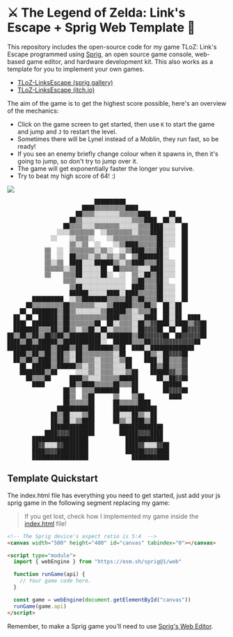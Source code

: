 # ⚔️ The Legend of Zelda: Link's Escape + Sprig Web Template 👾

This repository includes the open-source code for my game TLoZ: Link's Escape programmed using [Sprig](https://github.com/hackclub/sprig/), an open source game console, web-based game editor, and hardware development kit. This also works as a template for you to implement your own games.

- [TLoZ-LinksEscape (sprig gallery)](https://sprig.hackclub.com/gallery/The_Legend_of_Zelda-Links_Escape)
- [TLoZ-LinksEscape (itch.io)](https://itzhex.itch.io/the-legend-of-zelda-links-escape)

The aim of the game is to get the highest score possible, here's an overview of the mechanics:

- Click on the game screen to get started, then use ``K`` to start the game and jump and ``J`` to restart the level. 
- Sometimes there will be Lynel instead of a Moblin, they run fast, so be ready!
- If you see an enemy briefly change colour when it spawns in, then it's going to jump, so don't try to jump over it.
- The game will get exponentially faster the longer you survive.
- Try to beat my high score of 64! :)

![](assets/TLoZ-LinksEscape.png)
```
                            ██████████                          
                        ████▒▒▒▒▒▒▒▒▒▒████                      
                      ██▒▒▒▒░░░░░░░░▒▒▒▒▒▒████      ██          
                    ██▒▒░░░░░░░░░░░░░░░░▒▒▒▒████  ██░░██        
                  ██▒▒▒▒░░░░▒▒▒▒▒▒▒▒░░░░░░▒▒▒▒████░░░░  ██      
                ░░░░▒▒▒▒▒▒▒▒  ░░▒▒▒▒▒▒▒▒░░▒▒▒▒████░░░░  ██      
              ░░    ░░▒▒▒▒░░    ░░▒▒▒▒▒▒▒▒▒▒▒▒▒▒██░░░░  ██      
                    ▒▒░░▒▒  ░░    ░░▒▒████▒▒▒▒▒▒██░░░░  ██      
            ▒▒  ░░  ▒▒▒▒▒▒▒▒░░▒▒░░  ░░▒▒████▒▒▒▒██░░    ██      
            ▒▒  ░░  ██▒▒▒▒░░▒▒░░▒▒░░▒▒  ▒▒████████░░    ██      
            ▒▒░░▒▒  ████░░░░██████▒▒░░▒▒████▒▒▒▒██░░░░  ██      
            ▒▒▒▒▒▒░░▒▒██░░░░░░██  ██▒▒▒▒▒▒░░░░████░░░░  ██      
            ▒▒    ▒▒▒▒██░░░░░░██░░  ░░  ▒▒░░██▒▒██░░░░  ██      
                  ▒▒▒▒░░░░░░░░░░░░░░░░  ▒▒██▒▒▒▒██░░    ██      
                    ▒▒██░░░░░░░░░░░░░░  ████▒▒▒▒██░░░░  ██      
                    ██████░░░░░░████░░████▒▒▒▒▒▒██░░░░  ██      
        ██████████  ░░▒▒████████▒▒▒▒▒▒██▒▒██▒▒▒▒██░░░░  ██      
      ██▒▒▒▒▒▒▒▒▒▒██▒▒▒▒▒▒▒▒░░░░▒▒██████▒▒▒▒██▒▒  ██░░██        
    ██  ████████▒▒██▒▒░░░░░░░░▒▒██████▒▒░░▒▒▒▒██  ██░░██        
  ██  ██  ██████▒▒██▒▒▒▒▒▒▒▒▒▒▒▒████▒▒▒▒░░░░████  ██░░██  ████  
  ████  ████████▒▒██▒▒▒▒▒▒▒▒██  ██░░▒▒▒▒░░██▒▒▓▓████░░████▒▒▓▓██
  ████████▒▒▒▒██▒▒██▒▒░░▒▒██░░██░░▒▒▒▒▒▒░░██▓▓▓▓██  ██  ██▓▓▓▓██
██▒▒██▒▒██▒▒██▓▓██▒▒██████████░░████████▒▒██▓▓▓▓▓▓██  ██▓▓▓▓▓▓██
████▒▒██▒▒██████▒▒████████████░░  ██████▒▒▒▒██▓▓▓▓▓▓▓▓▓▓▓▓▓▓██  
██████████████▒▒████▒▒██▒▒████████▒▒██  ████░░██████████████    
  ████▒▒██▒▒██▒▒██▒▒░░██▒▒▒▒▒▒▒▒▒▒░░██      ██▒▒░░██▓▓▓▓██      
  ██▒▒██▒▒████▒▒██▒▒░░██▒▒▒▒░░▒▒▒▒░░▒▒██    ████░░██▒▒▒▒▓▓      
    ██  ██████▒▒██████▒▒░░▒▒░░▒▒▒▒░░░░██      ██▒▒██▒▒▒▒▓▓      
    ████████▒▒██      ░░░░▒▒░░▒▒▒▒░░░░▒▒██    ██████▓▓▒▒▓▓      
      ██▒▒▒▒██      ████▒▒░░░░▒▒▒▒▒▒██████      ██░░██▓▓██      
        ████        ██▒▒████▒▒▒▒▒▒██▒▒▒▒██        ██████        
                  ██▒▒  ▒▒▒▒████████    ██        ██▓▓▓▓██      
                  ██▒▒  ▒▒██      ▒▒    ▒▒██        ████        
                  ██▒▒▒▒▒▒██      ██▒▒▒▒▒▒████                  
                ████████████      ██████████████                
              ██▒▒██░░░░▒▒██      ██░░░░██▒▒░░██                
              ██▒▒██░░▒▒████      ██▒▒░░████▒▒██                
              ██████████████        ██████████████              
            ████▓▓▓▓████████        ██████▓▓▓▓████              
        ██████████████████            ████████████              
        ██▓▓░░░░▓▓████████            ████▓▓░░░░▓▓██            
        ████▓▓▓▓██████████            ██████▓▓▓▓████            
        ██████████████████              ████████████       
```
        

## Template Quickstart 

The index.html file has everything you need to get started, just add your js sprig game in the following segment replacing my game:
> If you get lost, check how I implemented my game inside the [index.html](https://github.com/jzaleta/sprig-web-template/blob/main/fungi-frog-maze/index.html) file!

```html
<!-- The Sprig device's aspect ratio is 5:4  -->
<canvas width="500" height="400" id="canvas" tabindex="0"></canvas>

<script type="module">
  import { webEngine } from "https://esm.sh/sprig@1/web"

  function runGame(api) {
    // Your game code here.
  }

  const game = webEngine(document.getElementById("canvas"))
  runGame(game.api)
</script>
```
Remember, to make a Sprig game you'll need to use [Sprig's Web Editor](https://sprig.hackclub.com/~/new).
